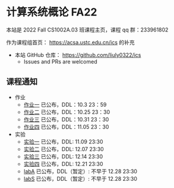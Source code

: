 # 计算系统概论 FA22

本站是 2022 Fall CS1002A.03 班课程主页，课程 qq 群：233961802

作为课程组首页： <https://acsa.ustc.edu.cn/ics> 的补充

- 本站 GitHub 仓库： <https://github.com/liuly0322/ics>
  - Issues and PRs are welcomed

## 课程通知

- 作业
  - [作业一](/homework/hw1.html) 已公布，DDL：10.3 23：59
  - [作业二](/homework/hw2.html) 已公布，DDL：10.25 23：30
  - [作业三](/homework/hw3.html) 已公布，DDL：10.31 23：30
  - [作业四](/homework/hw4.html) 已公布，DDL：11.05 23：30
- 实验
  - [实验一](/labs/lab1.html) 已公布，DDL: 11.09 23:30
  - [实验二](/labs/lab2.html) 已公布，DDL: 12.07 23:30
  - [实验三](/labs/lab3.html) 已公布，DDL: 12.14 23:30
  - [实验四](/labs/lab4.html) 已公布，DDL: 12.21 23:30
  - [labA](/labs/labA.html) 已公布，DDL（暂定）: 不早于 12.28 23:30
  - [labS](/labs/labS.html) 已公布，DDL（暂定）: 不早于 12.28 23:30
